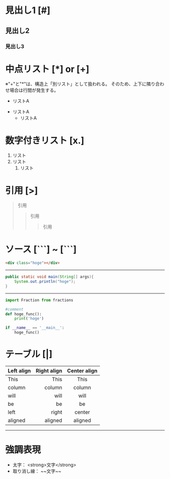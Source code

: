 # 見出し1 [\#]
## 見出し2
### 見出し3

# 中点リスト [\*] or [\+]
※"+"と"*"は、構造上「別リスト」として扱われる。
そのため、上下に隣り合わせ場合は行間が発生する。
+ リストA
* リストA
    * リストA

# 数字付きリスト [x.]
1. リスト
2. リスト
    1. リスト

# 引用 [\>]
> 引用
>> 引用
>>> 引用

# ソース [\```] ~ [```]

```html
<div class="hoge"></div>
```

***

```java
public static void main(String[] args){
    System.out.println("hoge");
}
```

***
```python
import Fraction from fractions

#comment
def hoge_func():
    print('hoge')

if __name__ == '__main__':
    hoge_func()
```

# テーブル [|]

| Left align | Right align | Center align |
|:-----------|------------:|:------------:|
| This       |        This |     This     |
| column     |      column |    column    |
| will       |        will |     will     |
| be         |          be |      be      |
| left       |       right |    center    |
| aligned    |     aligned |   aligned    |


***
# 強調表現
* 太字： \<strong>文字\</strong>
* 取り消し線： \~~文字~~
